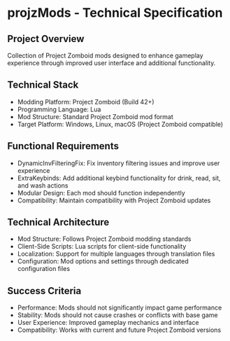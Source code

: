 # projzMods - Technical Specification

## Project Overview

Collection of Project Zomboid mods designed to enhance gameplay experience through improved user interface and additional functionality.

## Technical Stack

- Modding Platform: Project Zomboid (Build 42+)
- Programming Language: Lua
- Mod Structure: Standard Project Zomboid mod format
- Target Platform: Windows, Linux, macOS (Project Zomboid compatible)

## Functional Requirements

- DynamicInvFilteringFix: Fix inventory filtering issues and improve user experience
- ExtraKeybinds: Add additional keybind functionality for drink, read, sit, and wash actions
- Modular Design: Each mod should function independently
- Compatibility: Maintain compatibility with Project Zomboid updates

## Technical Architecture

- Mod Structure: Follows Project Zomboid modding standards
- Client-Side Scripts: Lua scripts for client-side functionality
- Localization: Support for multiple languages through translation files
- Configuration: Mod options and settings through dedicated configuration files

## Success Criteria

- Performance: Mods should not significantly impact game performance
- Stability: Mods should not cause crashes or conflicts with base game
- User Experience: Improved gameplay mechanics and interface
- Compatibility: Works with current and future Project Zomboid versions
